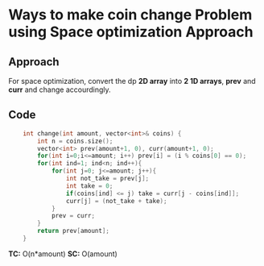 # Ways to make coin change Problem using Space optimization Approach

## Approach

For space optimization, convert the dp **2D array** into **2 1D arrays**, **prev** and **curr** and change accourdingly.

## Code

```c++
    int change(int amount, vector<int>& coins) {
        int n = coins.size();
        vector<int> prev(amount+1, 0), curr(amount+1, 0);
        for(int i=0;i<=amount; i++) prev[i] = (i % coins[0] == 0);
        for(int ind=1; ind<n; ind++){
            for(int j=0; j<=amount; j++){
                int not_take = prev[j];
                int take = 0;
                if(coins[ind] <= j) take = curr[j - coins[ind]];
                curr[j] = (not_take + take);
            }
            prev = curr;
        }
        return prev[amount];
    }
```

**TC:** O(n\*amount)
**SC:** O(amount)
